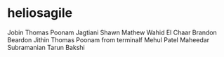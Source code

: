 
# heliosagile
Jobin Thomas
Poonam Jagtiani
Shawn Mathew
Wahid El Chaar
Brandon Beardon
Jithin Thomas
Poonam from terminalf
Mehul Patel
Maheedar Subramanian
Tarun Bakshi